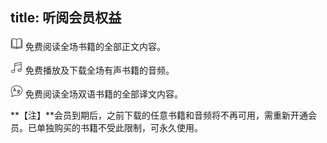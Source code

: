 title: 听阅会员权益
---

<img src="../images/membership_open_book.png" width="20" height="20"/> 免费阅读全场书籍的全部正文内容。

<img src="../images/membership_audio_book.png" width="20" height="20"/> 免费播放及下载全场有声书籍的音频。

<img src="../images/membership_translation.png" width="20" height="20"/> 免费阅读全场双语书籍的全部译文内容。

**【注】**会员到期后，之前下载的任意书籍和音频将不再可用，需重新开通会员。已单独购买的书籍不受此限制，可永久使用。